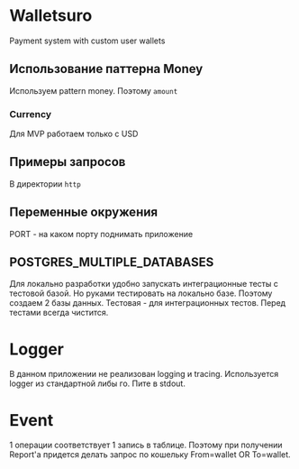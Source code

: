 # Walletsuro

Payment system with custom user wallets

## Использование паттерна Money

Используем pattern money. Поэтому `amount `

### Currency

Для MVP работаем только с USD

## Примеры запросов

В директории `http`

## Переменные окружения

PORT - на каком порту поднимать приложение

## POSTGRES_MULTIPLE_DATABASES

Для локально разработки удобно запускать интеграционные тесты с тестовой базой.
Но руками тестировать на локально базе. Поэтому создаем 2 базы данных.
Тестовая - для интеграционных тестов. Перед тестами всегда чистится.

# Logger

В данном приложении не реализован logging и tracing.
Используется logger из стандартной либы го. Пите в stdout.

# Event

1 операции соответствует 1 запись в таблице. Поэтому при получении Report'a придется делать запрос по кошельку From=wallet OR To=wallet. 